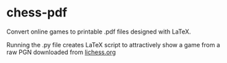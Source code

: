 # chess-pdf
Convert online games to printable .pdf files designed with LaTeX.

Running the .py file creates LaTeX script to attractively show a game from a raw PGN downloaded from [lichess.org](https://lichess.org/)
